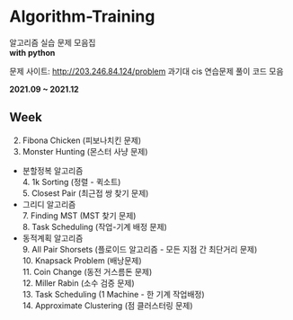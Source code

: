 # Algorithm-Training
알고리즘 실습 문제 모음집<br>
__with python__

문제 사이트: http://203.246.84.124/problem
과기대 cis 연습문제 풀이 코드 모음

__2021.09 ~ 2021.12__

## Week
  2. Fibona Chicken (피보나치킨 문제)
  3. Monster Hunting (몬스터 사냥 문제)<br>
- 분할정복 알고리즘 <br>
  4. 1k Sorting (정렬 - 퀵소트)<br>
  5. Closest Pair (최근접 쌍 찾기 문제)<br>
- 그리디 알고리즘<br>
  7. Finding MST (MST 찾기 문제)<br>
  8. Task Scheduling (작업-기계 배정 문제)<br>
- 동적계획 알고리즘<br>
  9. All Pair Shorsets (플로이드 알고리즘 - 모든 지점 간 최단거리 문제)<br>
  10. Knapsack Problem (배낭문제)<br>
  11. Coin Change (동전 거스름돈 문제)<br>
  12. Miller Rabin (소수 검증 문제)<br>
  13. Task Scheduling (1 Machine - 한 기계 작업배정)<br>
  14. Approximate Clustering (점 클러스터링 문제)<br>
